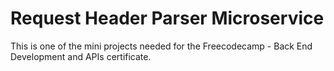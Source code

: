# Request Header Parser Microservice

This is one of the mini projects needed for the Freecodecamp - Back End Development and APIs certificate.
